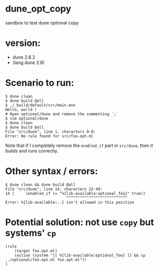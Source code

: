 # dune_opt_copy
sandbox to test dune optional copy 

# version:
- dune 2.8.2
- (lang dune 2.8)

# Scenario to run:
```
$ dune clean
$ dune build @all
$ ./_build/default/src/main.exe
Hello, world !
# Open optional/dune and remove the commenting `;`
$ vim optional/dune
$ dune clean
$ dune build @all
File "src/dune", line 1, characters 0-0:
Error: No rule found for src/foo.opt.ml
```

Note that if I completely remove the `enabled_if` part in `src/dune`, then it builds and runs correctly.

# Other syntax / errors:

```
$ dune clean && dune build @all
File "src/dune", line 14, characters 22-49:
14 |     (enabled_if (= "%{lib-available:optional_foo}" true))
                           ^^^^^^^^^^^^^^^^^^^^^^^^^^^
Error: %{lib-available:..} isn't allowed in this position
```

# Potential solution: not use `copy` but systems' `cp`

```
(rule
    (target foo.opt.ml)
    (action (system "[[ %{lib-available:optional_foo} ]] && cp ../optional/foo.opt.ml foo.opt.ml"))
)
```
